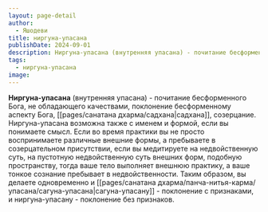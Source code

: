 ```yaml
---
layout: page-detail
author:
  - Яшодеви
title: ниргуна-упасана
publishDate: 2024-09-01
description: Ниргуна-упасана (внутренняя упасана) - почитание бесформенного Бога, не обладающего качествами, поклонение бесформенному аспекту Бога, садхана, созерцание.
tags:
  - ниргуна-упасана
image:
---
```

**Ниргуна-упасана** (внутренняя упасана) - почитание бесформенного Бога, не обладающего качествами, поклонение бесформенному аспекту Бога, [[pages/санатана дхарма/садхана|садхана]], созерцание.
Ниргуна-упасана возможна также с именем и формой, если вы понимаете смысл. Если во время практики вы не просто воспринимаете различные внешние формы, а пребываете в созерцательном присутствии, если вы медитируете на недвойственную суть, на пустотную недвойственную суть внешних форм, подобную пространству, тогда ваше тело выполняет внешнюю практику, а ваше тонкое сознание пребывает в недвойственности. Таким образом, вы делаете одновременно и [[pages/санатана дхарма/панча-нитья-карма/упасана/сагуна-упасана|сагуна-упасану]] - поклонение с признаками, и ниргуна-упасану - поклонение без признаков.

